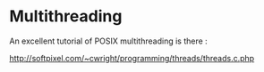 # Multithreading

An excellent tutorial of POSIX multithreading is there :

http://softpixel.com/~cwright/programming/threads/threads.c.php

